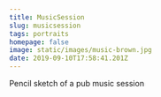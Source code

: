 ```yaml
---
title: MusicSession
slug: musicsession
tags: portraits
homepage: false
image: static/images/music-brown.jpg
date: 2019-09-10T17:58:41.201Z
---
```

Pencil sketch of a pub music session
